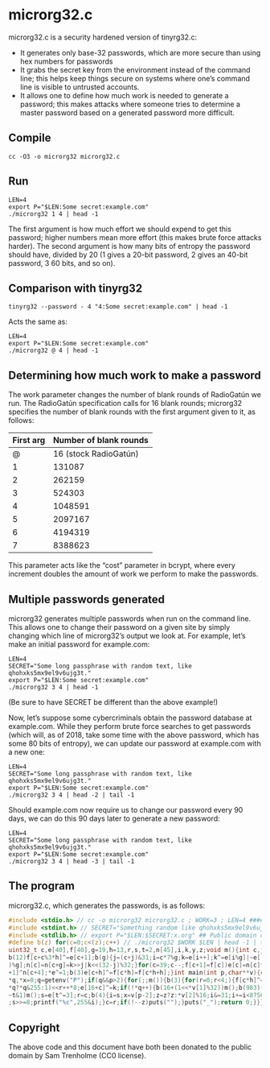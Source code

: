 # microrg32.c

microrg32.c is a security hardened version of tinyrg32.c:

* It generates only base-32 passwords, which are more secure than using
  hex numbers for passwords
* It grabs the secret key from the environment instead of the command
  line; this helps keep things secure on systems where one’s command 
  line is visible to untrusted accounts.
* It allows one to define how much work is needed to generate a password;
  this makes attacks where someone tries to determine a master password
  based on a generated password more difficult.

## Compile

```
cc -O3 -o microrg32 microrg32.c
```

## Run

```
LEN=4
export P="$LEN:Some secret:example.com"
./microrg32 1 4 | head -1
```

The first argument is how much effort we should expend to get this
password; higher numbers mean more effort (this makes brute force
attacks harder).  The second argument is how many bits of entropy the
password should have, divided by 20 (1 gives a 20-bit password, 2 gives
an 40-bit password, 3 60 bits, and so on).

## Comparison with tinyrg32

```
tinyrg32 --password - 4 "4:Some secret:example.com" | head -1
```

Acts the same as:

```
LEN=4
export P="$LEN:Some secret:example.com"
./microrg32 @ 4 | head -1
```

## Determining how much work to make a password

The work parameter changes the number of blank rounds of RadioGatún we
run.  The RadioGatún specification calls for 16 blank rounds; microrg32
specifies the number of blank rounds with the first argument given
to it, as follows:

First arg | Number of blank rounds
----------|-----------------------
@         | 16 (stock RadioGatún)
1         | 131087
2         | 262159
3         | 524303
4         | 1048591
5         | 2097167
6         | 4194319
7         | 8388623

This parameter acts like the “cost” parameter in bcrypt, where every
increment doubles the amount of work we perform to make the passwords.

## Multiple passwords generated

microrg32 generates multiple passwords when run on the command line.  
This allows one to change their password on a given site by simply
changing which line of microrg32’s output we look at.  For example,
let’s make an initial password for example.com:

```
LEN=4
SECRET="Some long passphrase with random text, like qhohxks5mx9el9v6ujg3t."
export P="$LEN:Some secret:example.com"
./microrg32 3 4 | head -1
```

(Be sure to have SECRET be different than the above example!)

Now, let’s suppose some cybercriminals obtain the password database
at example.com.  While they perform brute force searches to get passwords
(which will, as of 2018, take some time with the above password, which has 
some 80 bits of entropy), we can update our password at example.com with
a new one:

```
LEN=4
SECRET="Some long passphrase with random text, like qhohxks5mx9el9v6ujg3t."
export P="$LEN:Some secret:example.com"
./microrg32 3 4 | head -2 | tail -1
```

Should example.com now require us to change our password every 90 days,
we can do this 90 days later to generate a new password:

```
LEN=4
SECRET="Some long passphrase with random text, like qhohxks5mx9el9v6ujg3t."
export P="$LEN:Some secret:example.com"
./microrg32 3 4 | head -3 | tail -1
```

## The program

microrg32.c, which generates the passwords, is as follows:

```c
#include <stdio.h> // cc -o microrg32 microrg32.c ; WORK=3 ; LEN=4 #######
#include <stdint.h> // SECRET="Something random like qhohxks5mx9el9v6ujg3"
#include <stdlib.h> // export P="$LEN:$SECRET:x.org" ## Public domain code
#define b(z) for(c=0;c<(z);c++) // ./microrg32 $WORK $LEN | head -1 | tail
uint32_t c,e[40],f[40],g=19,h=13,r,s,t=2,n[45],i,k,y,z;void m(){int c,j=0;
b(12)f[c+c%3*h]^=e[c+1];b(g){j=(c+j)&31;i=c*7%g;k=e[i++];k^=e[i%g]|~e[(i+1
)%g];n[c]=n[c+g]=k>>j|k<<(32-j)%32;}for(c=39;c--;f[c+1]=f[c])e[c]=n[c]^n[c
+1]^n[c+4];*e^=1;b(3)e[c+h]^=f[c*h]=f[c*h+h];}int main(int p,char**v){char
*q,*x=0;q=getenv("P");if(q&&p>2){for(;;m()){b(3){for(r=0;r<4;){f[c*h]^=k=(
*q?*q&255:1)<<r++*8;e[16+c]^=k;if(!*q++){b(16+(1<<*v[1]%32))m();b(983){if(
~t&1)m();s=e[t^=3];r=c;b(4){i=s;x=v[p-2];z=z?z:*v[2]%16;i&=31;i+=i<8?50:89
;s>>=8;printf("%c",255&i);}c=r;if(!--z)puts("");}puts("_");return 0;}}}}}}
```

## Copyright

The above code and this document have both been donated to the public
domain by Sam Trenholme (CC0 license).

